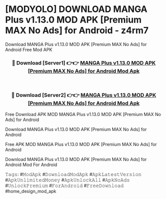 # [MODYOLO] DOWNLOAD MANGA Plus v1.13.0 MOD APK [Premium MAX No Ads] for Android - z4rm7
Download MANGA Plus v1.13.0 MOD APK [Premium MAX No Ads] for Android Free Mod APK

<div align="center">
<h3>🔴 Download [Server1] 👉👉 <a href="https://apk-comot.site?title=MANGA_Plus_v1.13.0_MOD_APK_[Premium_MAX_No_Ads]_for_Android">MANGA Plus v1.13.0 MOD APK [Premium MAX No Ads] for Android Mod Apk</a></h3><br>

<h3>🔴 Download [Server2] 👉👉 <a href="https://apk-comot.site?title=MANGA_Plus_v1.13.0_MOD_APK_[Premium_MAX_No_Ads]_for_Android">MANGA Plus v1.13.0 MOD APK [Premium MAX No Ads] for Android Mod Apk</a></h3>
</div>


Free Download APK MOD MANGA Plus v1.13.0 MOD APK [Premium MAX No Ads] for Android

Download MANGA Plus v1.13.0 MOD APK [Premium MAX No Ads] for Android 

Free APK MOD MANGA Plus v1.13.0 MOD APK [Premium MAX No Ads] for Android 

Download MANGA Plus v1.13.0 MOD APK [Premium MAX No Ads] for Android Mod For Android

𝚃𝚊𝚐𝚜: #𝙼𝚘𝚍𝙰𝚙𝚔 #𝙳𝚘𝚠𝚗𝚕𝚘𝚊𝚍𝙼𝚘𝚍𝙰𝚙𝚔 #𝙰𝚙𝚔𝙻𝚊𝚝𝚎𝚜𝚝𝚅𝚎𝚛𝚜𝚒𝚘𝚗 #𝙰𝚙𝚔𝚄𝚗𝚕𝚒𝚖𝚒𝚝𝚎𝚍𝙼𝚘𝚗𝚎𝚢 #𝙰𝚙𝚔𝚄𝚗𝚕𝚘𝚌𝚔𝙰𝚕𝚕 #𝙰𝚙𝚔𝙽𝚘𝙰𝚍𝚜 #𝚄𝚗𝚕𝚘𝚌𝚔𝙿𝚛𝚎𝚖𝚒𝚞𝚖 #𝙵𝚘𝚛𝙰𝚗𝚍𝚛𝚘𝚒𝚍 #𝙵𝚛𝚎𝚎𝙳𝚘𝚠𝚗𝚕𝚘𝚊𝚍 #home_design_mod_apk